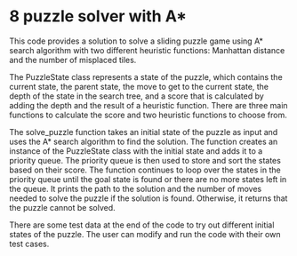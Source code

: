 
# 8 puzzle solver with A*

This code provides a solution to solve a sliding puzzle game using A* search algorithm with two different heuristic functions: Manhattan distance and the number of misplaced tiles.

The PuzzleState class represents a state of the puzzle, which contains the current state, the parent state, the move to get to the current state, the depth of the state in the search tree, and a score that is calculated by adding the depth and the result of a heuristic function. There are three main functions to calculate the score and two heuristic functions to choose from.

The solve_puzzle function takes an initial state of the puzzle as input and uses the A* search algorithm to find the solution. The function creates an instance of the PuzzleState class with the initial state and adds it to a priority queue. The priority queue is then used to store and sort the states based on their score. The function continues to loop over the states in the priority queue until the goal state is found or there are no more states left in the queue. It prints the path to the solution and the number of moves needed to solve the puzzle if the solution is found. Otherwise, it returns that the puzzle cannot be solved.

There are some test data at the end of the code to try out different initial states of the puzzle. The user can modify and run the code with their own test cases.

